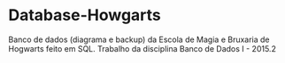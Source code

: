 # Database-Howgarts  

Banco de dados (diagrama e backup) da Escola de Magia e Bruxaria de Hogwarts feito em SQL.
Trabalho da disciplina Banco de Dados I - 2015.2
